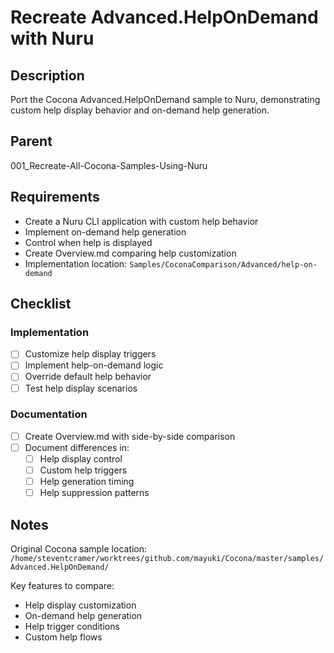 # Recreate Advanced.HelpOnDemand with Nuru

## Description

Port the Cocona Advanced.HelpOnDemand sample to Nuru, demonstrating custom help display behavior and on-demand help generation.

## Parent
001_Recreate-All-Cocona-Samples-Using-Nuru

## Requirements

- Create a Nuru CLI application with custom help behavior
- Implement on-demand help generation
- Control when help is displayed
- Create Overview.md comparing help customization
- Implementation location: `Samples/CoconaComparison/Advanced/help-on-demand`

## Checklist

### Implementation
- [ ] Customize help display triggers
- [ ] Implement help-on-demand logic
- [ ] Override default help behavior
- [ ] Test help display scenarios

### Documentation
- [ ] Create Overview.md with side-by-side comparison
- [ ] Document differences in:
  - [ ] Help display control
  - [ ] Custom help triggers
  - [ ] Help generation timing
  - [ ] Help suppression patterns

## Notes

Original Cocona sample location: `/home/steventcramer/worktrees/github.com/mayuki/Cocona/master/samples/Advanced.HelpOnDemand/`

Key features to compare:
- Help display customization
- On-demand help generation
- Help trigger conditions
- Custom help flows